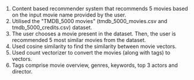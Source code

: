 1. Content based recommender system that recommends 5 movies based on the input movie name provided by the user.
2. Utilised the "TMDB_5000 movies" (tmdb_5000_movies.csv and tmdb_5000_credits.csv) dataset.
3. The user chooses a movie present in the dataset. Then, the user is recommended 5 most similar movies from the dataset.
4. Used cosine similarity to find the similarity between movie vectors.
5. Used count vectorizer to convert the movies (along with tags) to vectors.
6. Tags comprise movie overview, genres, keywords, top 3 actors and director.  
